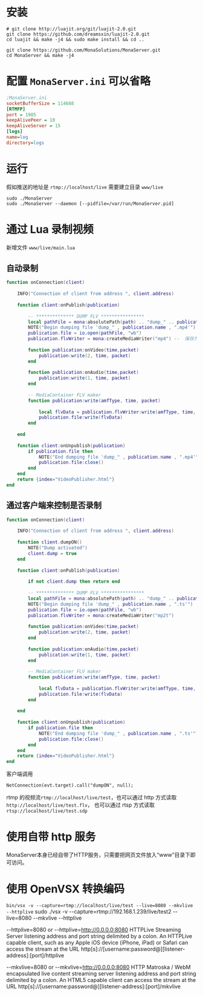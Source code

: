 # 安装


```shell
# git clone http://luajit.org/git/luajit-2.0.git
git clone https://github.com/dreamsxin/luajit-2.0.git
cd luajit && make -j4 && sudo make install && cd ..
```

```shell
git clone https://github.com/MonaSolutions/MonaServer.git
cd MonaServer && make -j4
```

# 配置 `MonaServer.ini` 可以省略
```ini
;MonaServer.ini
socketBufferSize = 114688
[RTMFP]
port = 1985
keepAlivePeer = 10
keepAliveServer = 15
[logs]
name=log
directory=logs
```

# 运行
假如推送的地址是 `rtmp://localhost/live` 需要建立目录 `www/live`
```shell
sudo ./MonaServer
sudo ./MonaServer --daemon [--pidfile=/var/run/MonaServer.pid]
```

# 通过 Lua 录制视频

新增文件 `www/live/main.lua`

## 自动录制

```lua
function onConnection(client)
	
	INFO("Connection of client from address ", client.address)
	
	function client:onPublish(publication)
		
		-- ************** DUMP FLV ****************	
		local pathFile = mona:absolutePath(path) .. "dump_" .. publication.name .. ".mp4"
		NOTE("Begin dumping file 'dump_" , publication.name , ".mp4'")
		publication.file = io.open(pathFile, "wb")
		publication.flvWriter = mona:createMediaWriter("mp4") --  保存为 ts 文件，也可以保存为 flv
		
		function publication:onVideo(time,packet)
			publication:write(2, time, packet)
		end
		
		function publication:onAudio(time,packet)
			publication:write(1, time, packet)
		end
		
		-- MediaContainer FLV maker
		function publication:write(amfType, time, packet)
			
			local flvData = publication.flvWriter:write(amfType, time, packet)
			publication.file:write(flvData)
		end
		
	end
	
	function client:onUnpublish(publication)
		if publication.file then
			NOTE("End dumping file 'dump_" , publication.name , ".mp4'")
			publication.file:close()
		end
	end
	return {index="VideoPublisher.html"}
end
```

## 通过客户端来控制是否录制

```lua
function onConnection(client)
	
	INFO("Connection of client from address ", client.address)
	
	function client.dumpON()
		NOTE("Dump activated")
		client.dump = true
	end
	
	function client:onPublish(publication)
		
		if not client.dump then return end
		
		-- ************** DUMP FLV ****************	
		local pathFile = mona:absolutePath(path) .. "dump_" .. publication.name .. ".ts"
		NOTE("Begin dumping file 'dump_" , publication.name , ".ts'")
		publication.file = io.open(pathFile, "wb")
		publication.flvWriter = mona:createMediaWriter("mp2t")
		
		function publication:onVideo(time,packet)
			publication:write(2, time, packet)
		end
		
		function publication:onAudio(time,packet)
			publication:write(1, time, packet)
		end
		
		-- MediaContainer FLV maker
		function publication:write(amfType, time, packet)
			
			local flvData = publication.flvWriter:write(amfType, time, packet)
			publication.file:write(flvData)
		end
		
	end
	
	function client:onUnpublish(publication)
		if publication.file then
			NOTE("End dumping file 'dump_" , publication.name , ".ts'")
			publication.file:close()
		end
	end
	return {index="VideoPublisher.html"}
end
```

客户端调用
```as3
NetConnection(evt.target).call("dumpON", null);
```

rtmp 的视频流`rtmp://localhost/live/test`，也可以通过 http 方式读取`http://localhost/live/test.flv`， 也可以通过 rtsp 方式读取 `rtsp://localhost/live/test.sdp`


# 使用自带 http 服务

MonaServer本身已经自带了HTTP服务，只需要把网页文件放入“www”目录下即可访问。

# 使用 OpenVSX 转换编码

`bin/vsx -v --capture=rtmp://localhost/live/test --live=8080 --mkvlive --httplive`
sudo ./vsx -v --capture=rtmp://192.168.1.239/live/test2 --live=8080 --mkvlive --httplive

--httplive=8080 or --httplive=http://0.0.0.0:8080
HTTPLive Streaming Server listening address and port string delimited by a colon. An HTTPLive capable client, such as any Apple iOS device (iPhone, iPad) or Safari can access the stream at the URL http[s]://[username:password@][listener-address]:[port]/httplive

--mkvlive=8080 or --mkvlive=http://0.0.0.0:8080
HTTP Matroska / WebM encapsulated live content streaming server listening address and port string delimited by a colon. An HTML5 capable client can access the stream at the URL http[s]://[username:password@][listener-address]:[port]/mkvlive
